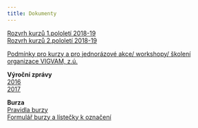 ```yaml
---
title: Dokumenty
---
```

[Rozvrh kurzů 1.pololetí 2018-19](/docs/rozvrh-18-19-vigvam.pdf)\
[Rozvrh kurzů 2.pololetí 2018-19](/docs/rozvrh-18-19-2pol-vigvam.pdf)

[Podmínky pro kurzy a pro jednorázové akce/ workshopy/ školení organizace VIGVAM, z.ú.](</docs/Podminky_ kurzy_akce_VIGVAM_2018_19.pdf>)

**Výroční zprávy**\
[2016](/docs/VZ_VIGVAM_2016.pdf)\
[2017](/docs/VZ_VIGVAM_2017.pdf)

**Burza**\
[Pravidla burzy](/docs/burza-pravidla-vigvam-2017.pdf)\
[Formulář burzy a lístečky k označení](/docs/burza-formular-seznam-veci-2018.pdf)
